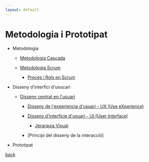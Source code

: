 ```yaml
---
layout: default
---
```


# Metodologia i Prototipat

- Metodologia

    - [Metodologia Cascada](metodologia/cascada.html)
    
    - [Metodologia Scrum](metodologia/scrum.html)
    
        - [Procés i Rols en Scrum](metodologia/procesRolsScrum.html)
        
- Disseny d'interfici d'usucari

    - [Disseny centrat en l'usuari](./disseny/DissenyCentratUsuari.html)
    
        - [Disseny de l'experiencia d'usuari - UX (Use eXperience)](./disseny/experienciaUsuari.html)
        
        - [Disseny d'interfície d'usuari - UI (User Interface)](./disseny/InterficieUsuari.html)
        	
            - [Jerarquia Visual](./disseny/jerarquiaVisual.html)
       	
        - [Principi del disseny de la interacció]
        
- Prototipat


[back](../..)
